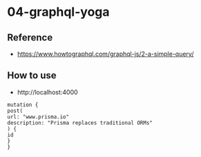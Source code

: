 # 04-graphql-yoga

## Reference

- https://www.howtographql.com/graphql-js/2-a-simple-query/

## How to use

- http://localhost:4000

```
mutation {
post(
url: "www.prisma.io"
description: "Prisma replaces traditional ORMs"
) {
id
}
}
```
